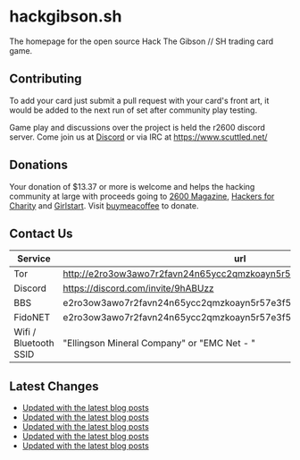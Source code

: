 # hackgibson.sh
The homepage for the open source Hack The Gibson // SH trading card game.


## Contributing

To add your card just submit a pull request with your card's front art, it would be added to the next run of set after community play testing.

Game play and discussions over the project is held the r2600 discord server. Come join us at [Discord](https://discord.com/invite/9hABUzz) or via IRC at https://www.scuttled.net/


## Donations

Your donation of $13.37 or more is welcome and helps the hacking community at large with proceeds going to [2600 Magazine](https://2600.com/), [Hackers for Charity](https://hackersforcharity.org) and [Girlstart](https://girlstart.org).  Visit [buymeacoffee](https://www.buymeacoffee.com/hackgibson.sh) to donate.


## Contact Us

Service | url
-|-
Tor | http://e2ro3ow3awo7r2favn24n65ycc2qmzkoayn5r57e3f56nvjwdcgg32ad.onion
Discord | https://discord.com/invite/9hABUzz
BBS | e2ro3ow3awo7r2favn24n65ycc2qmzkoayn5r57e3f56nvjwdcgg32ad.onion:23
FidoNET | e2ro3ow3awo7r2favn24n65ycc2qmzkoayn5r57e3f56nvjwdcgg32ad.onion:24554
Wifi / Bluetooth SSID | "Ellingson Mineral Company" or "EMC Net - <fidonet address>"

## Latest Changes
<!-- BLOG-POST-LIST:START -->
- [Updated with the latest blog posts](https://github.com/DFW2600/hackgibson.sh/commit/ac6d4540db9f1626ec8404fec80bd752d85ef3f6)
- [Updated with the latest blog posts](https://github.com/DFW2600/hackgibson.sh/commit/ab7fd5bd17d4a0937765cfe02031c0439e5a46e9)
- [Updated with the latest blog posts](https://github.com/DFW2600/hackgibson.sh/commit/b95f6ba14e4bd2f9b89a62769becae463b72b7d1)
- [Updated with the latest blog posts](https://github.com/DFW2600/hackgibson.sh/commit/44b3504795d1e188fe76f1104dadc22a02acec3c)
- [Updated with the latest blog posts](https://github.com/DFW2600/hackgibson.sh/commit/a4e55ef7976449c3540a1abfb7a2763db96c9d15)
<!-- BLOG-POST-LIST:END -->
